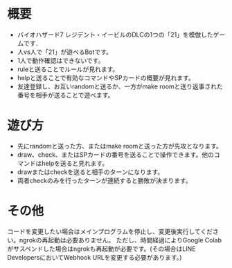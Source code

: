 # 概要

* バイオハザード7 レジデント・イービルのDLCの1つの「21」を模倣したゲームです．
* 人vs人で「21」が遊べるBotです。
* 1人で動作確認はできないです。
* ruleと送ることでルールが見れます。
* helpと送ることで有効なコマンドやSPカードの概要が見れます。
* 友達登録し、お互いrandomと送るか、一方がmake roomと送り返事された番号を相手が送ることで遊べます。

# 遊び方

* 先にrandomと送った方、またはmake roomと送った方が先攻となります。
* draw、check、またはSPカードの番号を送ることで操作できます。他のコマンドはhelpを送ると見れます。
* drawまたはcheckを送ると相手のターンになります。
* 両者checkのみを行ったターンが連続すると勝敗が決まります。

# その他

コードを変更したい場合はメインプログラムを停止し、変更後実行してください。ngrokの再起動は必要ありません。
ただし、時間経過によりGoogle Colabがサスペンドした場合はngrokも再起動が必要です。(その場合はLINE DevelopersにおいてWebhook URLを変更する必要があります。)
